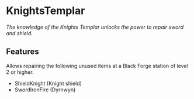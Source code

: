 # KnightsTemplar

*The knowledge of the Knights Templar unlocks the power to repair sword and shield.*

## Features
  
Allows repairing the following unused items at a Black Forge station of level 2 or higher.

  * ShieldKnight (Knight shield)
  * SwordIronFire (Dyrnwyn)
